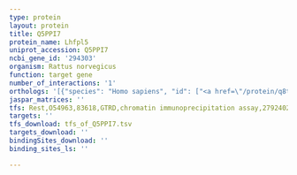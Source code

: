```yaml
---
type: protein
layout: protein
title: Q5PPI7
protein_name: Lhfpl5
uniprot_accession: Q5PPI7
ncbi_gene_id: '294303'
organism: Rattus norvegicus
function: target gene
number_of_interactions: '1'
orthologs: '[{"species": "Homo sapiens", "id": ["<a href=\"/protein/q8taf8\">Q8TAF8</a>"]}, {"species": "Danio rerio", "id": ["F1Q837", "B0UYJ1"]}, {"species": "Mus musculus", "id": ["<a href=\"/protein/q4kl25\">Q4KL25</a>"]}, {"species": "Caenorhabditis elegans", "id": ["<a href=\"/protein/q9xvu1\">Q9XVU1</a>"]}, {"species": "Drosophila melanogaster", "id": ["<a href=\"/protein/q9w068\">Q9W068</a>"]}]'
jaspar_matrices: ''
tfs: Rest,O54963,83618,GTRD,chromatin immunoprecipitation assay,27924024%5Buid%5D,No
targets: ''
tfs_download: tfs_of_Q5PPI7.tsv
targets_download: ''
bindingSites_download: ''
binding_sites_ls: ''

---
```

